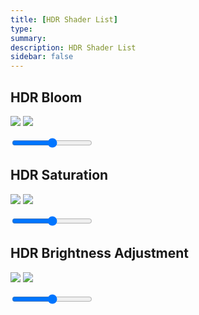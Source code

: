 ```yaml
---
title: [HDR Shader List]
type:
summary:
description: HDR Shader List
sidebar: false
---
```


## HDR Bloom

<img id=img1 src=https://i.postimg.cc/nVCWWvCL/HDR-Bloom-before.png></img>
<img id=img2 src=https://i.postimg.cc/KcRWWnRG/HDR-Bloom-after.png></img>

<div id=comparison>
  <div id=handle></div>
  <div id=divisor></div>
  <input id=slider type=range step=0.0001 min=0 max=100 value=50>
</div>

## HDR Saturation


<img id=img1 src=https://i.postimg.cc/0ydXSnH0/HDR-Saturation-Before.png></img>
<img id=img2 src=https://i.postimg.cc/zGS2h7Pw/HDR-Saturation-After.png></img>

<div id=comparison>
  <div id=handle></div>
  <div id=divisor></div>
  <input id=slider type=range step=0.0001 min=0 max=100 value=50>
</div>

## HDR Brightness Adjustment

<img id=img1 src=https://i.postimg.cc/XNpPPwp7/HDR-Brightness-before.png></img>
<img id=img2 src=https://i.postimg.cc/T2pssrp1/HDR-Brightness-after.png></img>

<div id=comparison>
  <div id=handle></div>
  <div id=divisor></div>
  <input id=slider type=range step=0.0001 min=0 max=100 value=50>
</div>
